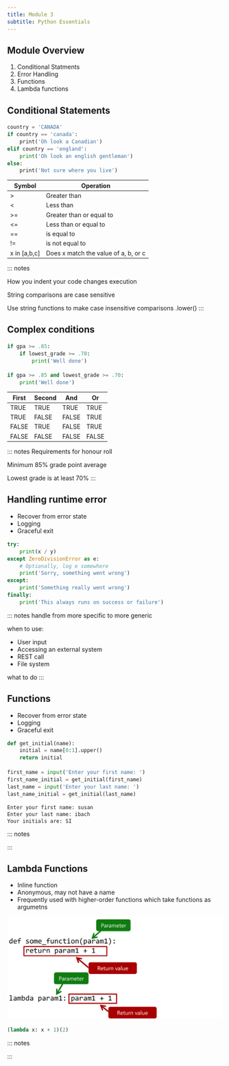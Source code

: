 ```yaml
---
title: Module 3
subtitle: Python Essentials
---
```


## Module Overview

1. Conditional Statments
1. Error Handling
1. Functions
1. Lambda functions

## Conditional Statements

```python
country = 'CANADA'
if country == 'canada':
    print('Oh look a Canadian')
elif country == 'england':
    print('Oh look an english gentleman')
else:
    print('Not sure where you live')
```

| Symbol  | Operation                 |
|---------|---------------------------|
| >       | Greater than              |
| <       | Less than                 |
| >=      | Greater than or equal to  |
| <=      | Less than or equal to     |
| ==      | is equal to               |
| !=      | is not equal to           |
| x in [a,b,c] | Does x match the value of a, b, or c |


::: notes

How you indent your code changes execution

String comparisons are case sensitive

Use string functions to make case insensitive comparisons
.lower() 
:::

## Complex conditions

```python
if gpa >= .85:
	if lowest_grade >= .70:
		print('Well done')

if gpa >= .85 and lowest_grade >= .70:
	print('Well done')
```

| First  | Second | And   | Or    |
|--------|--------|-------|-------|
| TRUE   | TRUE   | TRUE  | TRUE  |
| TRUE   | FALSE  | FALSE | TRUE  |
| FALSE  | TRUE   | FALSE | TRUE  |
| FALSE  | FALSE  | FALSE | FALSE |

::: notes
Requirements for honour roll

Minimum 85% grade point average

Lowest grade is at least 70%
:::

## Handling runtime error

* Recover from error state
* Logging
* Graceful exit

```python
try:
    print(x / y)
except ZeroDivisionError as e:
    # Optionally, log e somewhere
    print('Sorry, something went wrong')
except:
    print('Something really went wrong')
finally:
    print('This always runs on success or failure')
```

::: notes
handle from more specific to more generic

when to use:
* User input
* Accessing an external system
* REST call
* File system

what to do
:::

## Functions

* Recover from error state
* Logging
* Graceful exit

```python
def get_initial(name):
	initial = name[0:1].upper()
	return initial

first_name = input('Enter your first name: ')
first_name_initial = get_initial(first_name)
last_name = input('Enter your last name: ')
last_name_initial = get_initial(last_name)
```

```
Enter your first name: susan
Enter your last name: ibach
Your initials are: SI
```

::: notes

:::

## Lambda Functions

* Inline function
* Anonymous, may not have a name
* Frequently used with higher-order functions which take functions as argumetns

![image](../media/lambda.png)

```python
(lambda x: x + 1)(2)
```
::: notes

:::